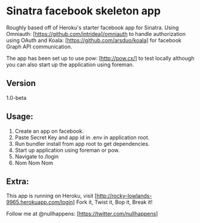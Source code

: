 Sinatra facebook skeleton app
=============================

Roughly based off of Heroku's starter facebook app for Sinatra.  Using Omniauth: [https://github.com/intridea]/omniauth to handle authorization using OAuth and Koala: [https://github.com/arsduo/koala] for facebook Graph API communication.

The app has been set up to use pow: [http://pow.cx/] to test locally although you can also start up the application using foreman.

Version
-
1.0-beta

Usage:
-
1. Create an app on facebook.
2. Paste Secret Key and app id in .env in application root.
3. Run bundler install from app root to get dependencies.
3. Start up application using foreman or pow.
4. Navigate to /login
5. Nom Nom Nom

Extra: 
-
This app is running on Heroku, visit [http://rocky-lowlands-9965.herokuapp.com/login]
Fork it, Twist it, Bop it, Break it!

Follow me at @nullhappens: [https://twitter.com/nullhappens]
